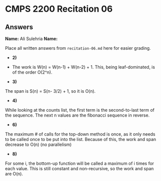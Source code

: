 # CMPS 2200 Recitation 06
## Answers

**Name:** Ali Sulehria 
**Name:**


Place all written answers from `recitation-06.md` here for easier grading.



- **2)**

- The work is W(n) = W(n-1) + W(n-2) + 1. This, being leaf-dominated, is of the order O(2^n).

- **3)**

The span is S(n) = S(n- 3/2) + 1, so it is O(n).

- **4)**

While looking at the counts list, the first term is the second-to-last term of the sequence. The next n values are the fibonacci sequence in reverse.

- **6)**

The maximum # of calls for the top-down method is once, as it only needs to be called once to be put into the list. Because of this, the work and span decrease to O(n) (no parallelism)

- **8)**

For some i, the bottom-up function will be called a maximum of i times for each value. This is still constant and non-recursive, so the work and span are O(n).